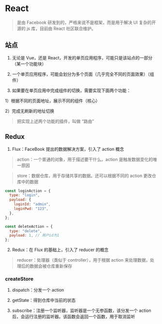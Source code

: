 # React

> 是由 Facebook 研发到的，严格来说不是框架，而是用于解决 UI 复杂的开源的 js 库，目前由 React 社区联合维护。

## 站点

1. 无论是 Vue，还是 React，开发的单页应用程序，可能只是该站点的一部分（某一个功能块）

2. 一个单页应用程序，可能会划分为多个页面（几乎完全不同的页面效果）（组件）

3. 如果要在单页应用中完成组件的切换，需要实现下面两个功能：

1）根据不同的页面地址，展示不同的组件（核心）

2）完成无刷新的地址切换

> 把实现上述两个功能的插件，叫做 “路由”

## Redux

1. Flux：FaceBook 提出的数据解决方案，引入了 action 概念

> action：一个普通的对象，用于描述要干什么。action 是触发数据变化的唯一原因

> store：数据仓库，用于存储共享的数据。还可以根据不同的 action 更改仓库中的数据

```js
const loginAction = {
  type: "login",
  payload: {
    loginId: "admin",
    loginPwd: "123",
  },
};

const deleteAction = {
  type: "delete",
  payload: 1, // 用户id为1
};
```

2. Redux：在 Flux 的基础上，引入了 reducer 的概念

> reducer：处理器（类似于 controller），用于根据 action 来处理数据，处理后的数据会被仓库重新保存

### createStore

1. dispatch：分发一个 action

2. getState：得到仓库中当前的状态

3. subscribe：注册一个监听器，监听器是一个无参函数，该分发一个 action 后，会运行注册的监听器。该函数会返回一个函数，用于取消监听
